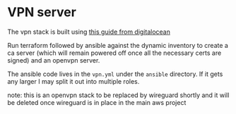 # VPN server

The vpn stack is built using [this guide from digitalocean](https://www.digitalocean.com/community/tutorials/how-to-set-up-an-openvpn-server-on-ubuntu-18-04)

Run terraform followed by ansible against the dynamic inventory to create a ca
server (which will remain powered off once all the necessary certs are signed)
and an openvpn server.

The ansible code lives in the `vpn.yml` under the `ansible` directory.  If it
gets any larger I may split it out into multiple roles.

note: this is an openvpn stack to be replaced by wireguard shortly and it will
be deleted once wireguard is in place in the main aws project

